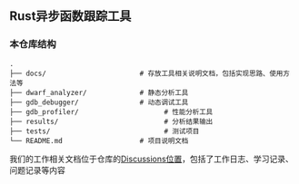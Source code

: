 ## Rust异步函数跟踪工具

### 本仓库结构

```
.
├── docs/                       # 存放工具相关说明文档，包括实现思路、使用方法等
├── dwarf_analyzer/             # 静态分析工具
├── gdb_debugger/               # 动态调试工具
├── gdb_profiler/   			      # 性能分析工具
├── results/        			      # 分析结果输出
├── tests/          			      # 测试项目  
└── README.md                   # 项目说明文档

```

我们的工作相关文档位于仓库的[Discussions位置](https://github.com/Irissssaa/code-debug_Asynchronous-trace/discussions)，包括了工作日志、学习记录、问题记录等内容
